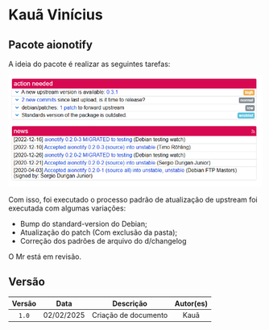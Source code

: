 # Kauã Vinícius

## Pacote aionotify

A ideia do pacote é realizar as seguintes tarefas:

![aionotify](../img/kaua_aionotify_problem.PNG)

Com isso, foi executado o processo padrão de atualização de upstream foi executada com algumas variações:
- Bump do standard-version do Debian;
- Atualização do patch (Com exclusão da pasta);
- Correção dos padrões de arquivo do d/changelog

O Mr está em revisão.

## Versão

| Versão |    Data    |         Descrição          |  Autor(es)  |
| :----: | :--------: | :------------------------: | :---------: |
| `1.0`  | 02/02/2025 | Criação de documento | Kauã |
